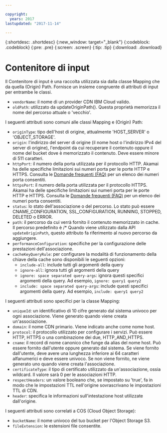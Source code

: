 ```yaml
---

copyright:
  years: 2017
lastupdated: "2017-11-14"

---
```


{:shortdesc: .shortdesc}
{:new_window: target="_blank"}
{:codeblock: .codeblock}
{:pre: .pre}
{:screen: .screen}
{:tip: .tip}
{:download: .download}

# Contenitore di input
Il Contenitore di input è una raccolta utilizzata sia dalla classe Mapping che da quella (Origin) Path.  Fornisce un insieme congruente di attributi di input per entrambe le classi.

* `vendorName`: il nome di un provider CDN IBM Cloud valido.
* `oldPath`: utilizzato da updateOriginPath(). Questa proprietà memorizza il nome del percorso attuale o 'vecchio'.

I seguenti attributi sono comuni alle classi Mapping e (Origin) Path:
* `originType`: tipo dell'host di origine, attualmente 'HOST_SERVER' o 'OBJECT_STORAGE'.
* `origin`: l'indirizzo del server di origine (il nome host o l'indirizzo IPv4 del server di origine), l'endpoint da cui recuperare il contenuto oppure il nome del bucket dove è memorizzato il contenuto. Deve essere minore di 511 caratteri.
* `httpPort`: il numero della porta utilizzata per il protocollo HTTP. Akamai ha delle specifiche limitazioni sui numeri porta per le porte HTTP e HTTPS. Consulta le [Domande frequenti (FAQ)](faq.html#are-there-any-restrictions-on-what-http-and-https-port-numbers-are-allowed-for-akamai-) per un elenco dei numeri porta consentiti.
* `httpsPort`: il numero della porta utilizzata per il protocollo HTTPS. Akamai ha delle specifiche limitazioni sui numeri porta per le porte HTTP e HTTPS. Consulta le [Domande frequenti (FAQ)](faq.html#are-there-any-restrictions-on-what-http-and-https-port-numbers-are-allowed-for-akamai-) per un elenco dei numeri porta consentiti.
* `status`: lo stato dell'associazione o del percorso. Lo stato può essere CNAME_CONFIGURATION, SSL_CONFIGURATION, RUNNING, STOPPED, DELETED o ERROR.
* `path`: il percorso da cui verrà fornito il contenuto memorizzato in cache. Il percorso predefinito è /\* Quando viene utilizzato dalla API `updateOriginPath`, questo attributo fa riferimento al nuovo percorso da aggiungere.
* `performanceConfiguration`: specifiche per la configurazione delle prestazioni dell'associazione.
* `cacheKeyQueryRule`: per configurare la modalità di funzionamento della chiave della cache sono disponibili le seguenti opzioni:
  * `include-all`: include tutti gli argomenti della query
  * `ignore-all`: ignora tutti gli argomenti della query
  * `ignore: space separated query-args`: ignora questi specifici argomenti della query. Ad esempio, `ignore: query1 query2`
  * `include: space separated query-args`: include questi specifici argomenti della query. Ad esempio, `include: query1 query2`

I seguenti attributi sono specifici per la classe Mapping:

* `uniqueId`: un identificativo di 10 cifre generato dal sistema univoco per ogni associazione. Viene generato quando viene creata un'associazione.
* `domain`: il nome CDN primario. Viene indicato anche come nome host.
* `protocol`: il protocollo utilizzato per configurare i servizi. Può essere HTTP, HTTPS o una combinazione dei due, HTTP_AND_HTTPS.
* `cname`: il record di nome canonico che funge da alias del nome host. Può essere fornito dall'utente oppure generato dal sistema. Se viene fornito dall'utente, deve avere una lunghezza inferiore ai 64 caratteri alfanumerici e deve essere univoco. Se non viene fornito, ne viene generato uno quando viene creata l'associazione.
* `certificateType`: il tipo di certificato utilizzato da un'associazione, ossia wildcard. Il valore sarà 0 per le associazioni HTTP.
* `respectHeaders`: un valore booleano che, se impostato su 'true', fa in modo che le impostazioni TTL nell'origine sovrascrivano le impostazioni TTL di CDN.
* `header`: specifica le informazioni sull'intestazione host utilizzate dall'origine.

I seguenti attributi sono correlati a COS (Cloud Object Storage):  
* `bucketName`: il nome univoco del tuo bucket per l'Object Storage S3.  
* `fileExtension`: le estensioni file consentite.

